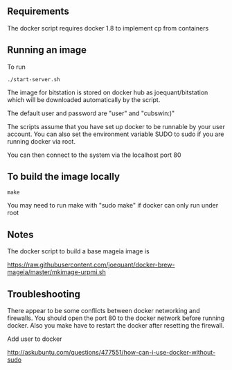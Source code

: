 Requirements
------------

The docker script requires docker 1.8 to implement cp from containers

Running an image
----------------

To run

    ./start-server.sh

The image for bitstation is stored on docker hub as
joequant/bitstation which will be downloaded automatically by the
script.

The default user and password are "user" and "cubswin:)"

The scripts assume that you have set up docker to be runnable by your
user account.  You can also set the environment variable SUDO to sudo
if you are running docker via root.

You can then connect to the system via the localhost port 80

To build the image locally
--------------------------

    make

You may need to run make with "sudo make" if docker can only run under root

Notes
-----

The docker script to build a base mageia image is

https://raw.githubusercontent.com/joequant/docker-brew-mageia/master/mkimage-urpmi.sh

Troubleshooting
---------------

There appear to be some conflicts between docker networking and
firewalls.  You should open the port 80 to the docker network before
running docker.  Also you make have to restart the docker after
resetting the firewall.

Add user to docker

http://askubuntu.com/questions/477551/how-can-i-use-docker-without-sudo
